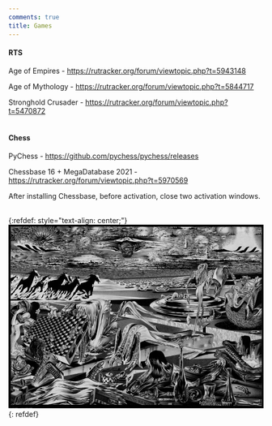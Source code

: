 ```yaml
---
comments: true
title: Games
---
```


#### RTS

Age of Empires - <https://rutracker.org/forum/viewtopic.php?t=5943148>

Age of Mythology - <https://rutracker.org/forum/viewtopic.php?t=5844717>

Stronghold Crusader - <https://rutracker.org/forum/viewtopic.php?t=5470872>
<br><br>

#### Chess

PyChess - <https://github.com/pychess/pychess/releases>

Chessbase 16 + MegaDatabase 2021 - <https://rutracker.org/forum/viewtopic.php?t=5970569>

After installing Chessbase, before activation, close two activation windows.
<br><br>

{:refdef: style="text-align: center;"}
![Chess](/images/chess.jpg)
{: refdef}